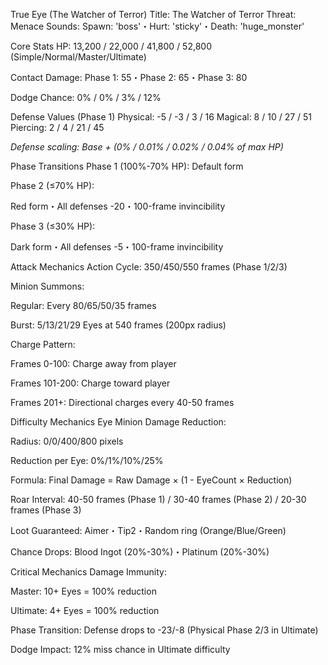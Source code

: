 True Eye (The Watcher of Terror)
Title: The Watcher of Terror
Threat: Menace
Sounds: Spawn: 'boss'・Hurt: 'sticky'・Death: 'huge_monster'

Core Stats
HP: 13,200 / 22,000 / 41,800 / 52,800 (Simple/Normal/Master/Ultimate)

Contact Damage:
Phase 1: 55・Phase 2: 65・Phase 3: 80

Dodge Chance: 0% / 0% / 3% / 12%

Defense Values (Phase 1)
Physical: -5 / -3 / 3 / 16
Magical: 8 / 10 / 27 / 51
Piercing: 2 / 4 / 21 / 45

*Defense scaling: Base + (0% / 0.01% / 0.02% / 0.04% of max HP)*

Phase Transitions
Phase 1 (100%-70% HP): Default form

Phase 2 (≤70% HP):

Red form・All defenses -20・100-frame invincibility

Phase 3 (≤30% HP):

Dark form・All defenses -5・100-frame invincibility

Attack Mechanics
Action Cycle: 350/450/550 frames (Phase 1/2/3)

Minion Summons:

Regular: Every 80/65/50/35 frames

Burst: 5/13/21/29 Eyes at 540 frames (200px radius)

Charge Pattern:

Frames 0-100: Charge away from player

Frames 101-200: Charge toward player

Frames 201+: Directional charges every 40-50 frames

Difficulty Mechanics
Eye Minion Damage Reduction:

Radius: 0/0/400/800 pixels

Reduction per Eye: 0%/1%/10%/25%

Formula: Final Damage = Raw Damage × (1 - EyeCount × Reduction)

Roar Interval: 40-50 frames (Phase 1) / 30-40 frames (Phase 2) / 20-30 frames (Phase 3)

Loot
Guaranteed: Aimer・Tip2・Random ring (Orange/Blue/Green)

Chance Drops: Blood Ingot (20%-30%)・Platinum (20%-30%)

Critical Mechanics
Damage Immunity:

Master: 10+ Eyes = 100% reduction

Ultimate: 4+ Eyes = 100% reduction

Phase Transition: Defense drops to -23/-8 (Physical Phase 2/3 in Ultimate)

Dodge Impact: 12% miss chance in Ultimate difficulty